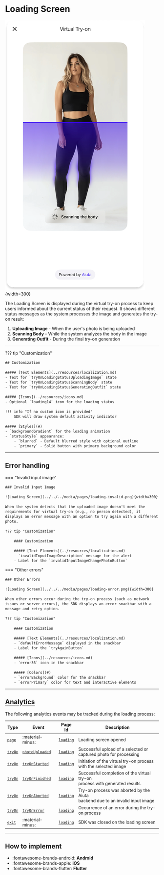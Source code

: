 # Loading Screen

![Loading Screen](../../../media/pages/loading-screen.png){width=300}

The Loading Screen is displayed during the virtual try-on process to keep users informed about the current status of their request. It shows different status messages as the system processes the image and generates the try-on result:

1. **Uploading Image** - When the user's photo is being uploaded
2. **Scanning Body** - While the system analyzes the body in the image
3. **Generating Outfit** - During the final try-on generation

---

??? tip "Customization"

    ## Customization

    ##### [Text Elements](../resources/localization.md)
    - Text for `tryOnLoadingStatusUploadingImage` state
    - Text for `tryOnLoadingStatusScanningBody` state
    - Text for `tryOnLoadingStatusGeneratingOutfit` state

    ##### [Icons](../resources/icons.md)
    - Optional `loading14` icon for the loading status

    !!! info "If no custom icon is provided"
        SDK will draw system default activity indicator

    ##### [Styles](#)
    - `backgroundGradient` for the loading animation
    - `statusStyle` appearance:
        - `blurred` - Default blurred style with optional outline
        - `primary` - Solid button with primary background color

---

## Error handling

=== "Invalid input image"

    ### Invalid Input Image

    ![Loading Screen](../../../media/pages/loading-invalid.png){width=300}

    When the system detects that the uploaded image doesn't meet the requirements for virtual try-on (e.g., no person detected), it displays an error message with an option to try again with a different photo.

    ??? tip "Customization"

        #### Customization

        ##### [Text Elements](../resources/localization.md)
        - `invalidInputImageDescription` message for the alert
        - Label for the `invalidInputImageChangePhotoButton`

=== "Other errors"

    ### Other Errors

    ![Loading Screen](../../../media/pages/loading-error.png){width=300}

    When other errors occur during the try-on process (such as network issues or server errors), the SDK displays an error snackbar with a message and retry option.

    ??? tip "Customization"

        #### Customization

        ##### [Text Elements](../resources/localization.md)
        - `defaultErrorMessage` displayed in the snackbar
        - Label for the `tryAgainButton`

        ##### [Icons](../resources/icons.md)
        - `error36` icon in the snackbar

        ##### [Colors](#)
        - `errorBackground` color for the snackbar
        - `errorPrimary` color for text and interactive elements

---

## [Analytics](../analytics/analytics.md)

The following analytics events may be tracked during the loading process:

| Type | Event | Page Id | Description |
|------|-------|---------|-------------|
| [`page`](../analytics/analytics.md#event-categories) | :material-minus: | [`loading`](../analytics/analytics.md#page-identifiers) | Loading screen opened |
| [`tryOn`](../analytics/analytics.md#event-categories) | [`photoUploaded`](../analytics/analytics.md#try-on-events) | [`loading`](../analytics/analytics.md#page-identifiers) | Successful upload of a selected or<br> captured photo for processing |
| [`tryOn`](../analytics/analytics.md#event-categories) | [`tryOnStarted`](../analytics/analytics.md#try-on-events) | [`loading`](../analytics/analytics.md#page-identifiers) | Initiation of the virtual try-on process<br>with the selected image |
| [`tryOn`](../analytics/analytics.md#event-categories) | [`tryOnFinished`](../analytics/analytics.md#try-on-events) | [`loading`](../analytics/analytics.md#page-identifiers) | Successful completion of the virtual try-on<br>process with generated results |
| [`tryOn`](../analytics/analytics.md#event-categories) | [`tryOnAborted`](../analytics/analytics.md#try-on-events) | [`loading`](../analytics/analytics.md#page-identifiers) | Try-on process was aborted by the Aiuta<br>backend due to an invalid input image |
| [`tryOn`](../analytics/analytics.md#event-categories) | [`tryOnError`](../analytics/analytics.md#try-on-events) | [`loading`](../analytics/analytics.md#page-identifiers) | Occurrence of an error during the try-on process |
| [`exit`](../analytics/analytics.md#event-categories) | :material-minus: | [`loading`](../analytics/analytics.md#page-identifiers) | SDK was closed on the loading screen |

---

## How to implement

<div class="grid cards" markdown>

- :fontawesome-brands-android: __Android__
- :fontawesome-brands-apple: __iOS__
- :fontawesome-brands-flutter: __Flutter__

</div>
